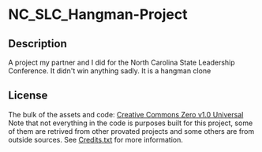 # NC_SLC_Hangman-Project
## Description
A project my partner and I did for the North Carolina State Leadership Conference. It didn't win anything sadly. It is a hangman clone
## License
The bulk of the assets and code:
[Creative Commons Zero v1.0 Universal](https://github.com/HenrySoftwareStudio/NC_SLC_Hangman-Project/blob/main/LICENSE)
Note that not everything in the code is purposes built for this project, some of them are retrived from other provated projects and some others are from outside sources. See [Credits.txt](https://github.com/HenrySoftwareStudio/NC_SLC_Hangman-Project/blob/main/Credits.txt) for more information.
